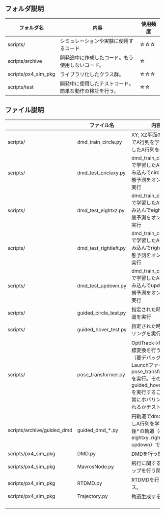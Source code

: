 ## フォルダ説明

| フォルダ名 | 内容 | 使用頻度 |
| --- | --- | --- |
| scripts/ | シミュレーションや実験に使用するコード | ☆☆☆ |
| scripts/archive | 開発途中に作成したコード。もう使用しないコード。 | ☆ |
| scripts/px4_sim_pkg | ライブラリ化したクラス群。 | ☆☆☆ |
| scripts/test | 開発中に使用したテストコード。簡単な動作の検証を行う。 | ☆☆ |

## ファイル説明

|  | ファイル名 | 内容 |
| --- | --- | --- |
| scripts/ | dmd_train_circle.py | XY, XZ平面の円飛行でA行列を学習。学習したA行列をcsv出力 |
| scripts/ | dmd_test_circlexy.py | dmd_train_circle.pyで学習したA行列を読み込んでcirclexyの状態予測をオンラインで実行 |
| scripts/ | dmd_test_eightxz.py | dmd_train_circle.pyで学習したA行列を読み込んでeightxzの状態予測をオンラインで実行 |
| scripts/ | dmd_test_rightleft.py | dmd_train_circle.pyで学習したA行列を読み込んでrightleftの状態予測をオンラインで実行 |
| scripts/ | dmd_test_updown.py | dmd_train_circle.pyで学習したA行列を読み込んでupdownの状態予測をオンラインで実行 |
| scripts/ | guided_circle_test.py | 指定された時間、円軌道を実行 |
| scripts/ | guided_hover_test.py | 指定された時間、ホバリングを実行 |
| scripts/ | pose_transformer.py | OptiTrack→ROSの座標変換を行う自作関数（要デバッグ）。Launchファイルでpose_transformer.pyを実行。その後、guided_hover_test.pyを実行することで、正常にホバリングが行われるかテスト。 |
| scripts/archive/guided_dmd | guided_dmd_*.py | 円軌道でdmdを実行しA行列を学習。その後*の軌道（circle, eightxy, rightleft, updown）で検証。 |
| scripts/px4_sim_pkg | DMD.py | DMDを行う関数。 |
| scripts/px4_sim_pkg | MavrosNode.py | 飛行に関するセットアップを行う関数。 |
| scripts/px4_sim_pkg | RTDMD.py | RTDMDを行うクラス。 |
| scripts/px4_sim_pkg | Trajectory.py | 軌道生成するクラス。 |
|  |  |  |
|  |  |  |
|  |  |  |
|  |  |  |